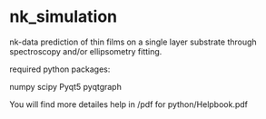 # nk_simulation
nk-data prediction of thin films on a single layer substrate through spectroscopy and/or ellipsometry fitting.

required python packages:

numpy
scipy
Pyqt5
pyqtgraph

You will find more detailes help in 
/pdf for python/Helpbook.pdf

